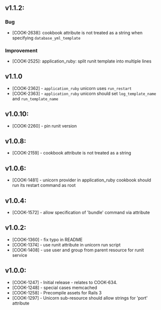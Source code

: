 ## v1.1.2:

### Bug

- [COOK-2638]: cookbook attribute is not treated as
  a string when specifying `database_yml_template`

### Improvement

- [COOK-2525]: application_ruby: split runit template into multiple
  lines

## v1.1.0

* [COOK-2362] - `application_ruby` unicorn uses `run_restart`
* [COOK-2363] - `application_ruby` unicorn should set
  `log_template_name` and `run_template_name`

## v1.0.10:

* [COOK-2260] - pin runit version

## v1.0.8:

* [COOK-2159] - cookbook attribute is not treated as a string

## v1.0.6:

* [COOK-1481] - unicorn provider in application_ruby cookbook should run its restart
  command as root

## v1.0.4:

* [COOK-1572] - allow specification of 'bundle' command via attribute

## v1.0.2:

* [COOK-1360] - fix typo in README
* [COOK-1374] - use runit attribute in unicorn run script
* [COOK-1408] - use user and group from parent resource for runit
  service

## v1.0.0:

* [COOK-1247] - Initial release - relates to COOK-634.
* [COOK-1248] - special cases memcached
* [COOK-1258] - Precompile assets for Rails 3
* [COOK-1297] - Unicorn sub-resource should allow strings for 'port' attribute
